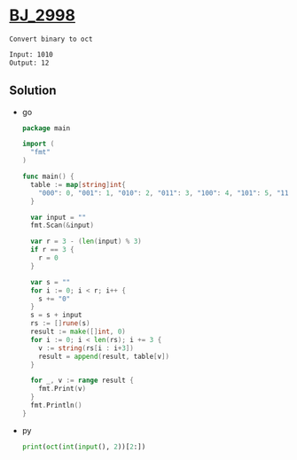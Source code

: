 # [BJ_2998](https://acmicpc.net/problem/2998)

```en
Convert binary to oct
```

```txt
Input: 1010
Output: 12
```

## Solution

* go

  ```go
  package main

  import (
    "fmt"
  )

  func main() {
    table := map[string]int{
      "000": 0, "001": 1, "010": 2, "011": 3, "100": 4, "101": 5, "110": 6, "111": 7,
    }

    var input = ""
    fmt.Scan(&input)

    var r = 3 - (len(input) % 3)
    if r == 3 {
      r = 0
    }

    var s = ""
    for i := 0; i < r; i++ {
      s += "0"
    }
    s = s + input
    rs := []rune(s)
    result := make([]int, 0)
    for i := 0; i < len(rs); i += 3 {
      v := string(rs[i : i+3])
      result = append(result, table[v])
    }

    for _, v := range result {
      fmt.Print(v)
    }
    fmt.Println()
  }
  ```

* py

  ```py
  print(oct(int(input(), 2))[2:])
  ```
